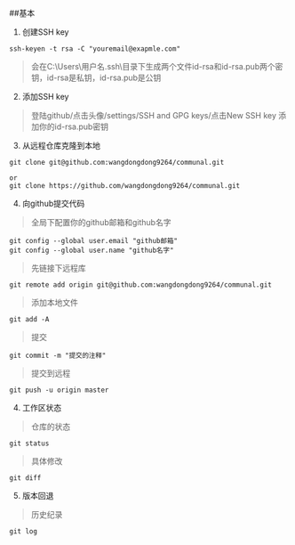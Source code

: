 ##基本

1. 创建SSH key

```
ssh-keyen -t rsa -C "youremail@exapmle.com"
```

>会在C:\Users\用户名\.ssh\目录下生成两个文件id-rsa和id-rsa.pub两个密钥，id-rsa是私钥，id-rsa.pub是公钥

2. 添加SSH key

>登陆github/点击头像/settings/SSH and GPG keys/点击New SSH key  添加你的id-rsa.pub密钥

3. 从远程仓库克隆到本地

```
git clone git@github.com:wangdongdong9264/communal.git

or
git clone https://github.com/wangdongdong9264/communal.git
```

4. 向github提交代码

>全局下配置你的github邮箱和github名字

```
git config --global user.email "github邮箱"
git config --global user.name "github名字"

```

>先链接下远程库

```
git remote add origin git@github.com:wangdongdong9264/communal.git
```

>添加本地文件

```
git add -A
```

>提交

```
git commit -m "提交的注释"
```

>提交到远程

```
git push -u origin master
```

4. 工作区状态

>仓库的状态

```
git status
```

>具体修改

```
git diff
```

5. 版本回退

>历史纪录

```
git log
```

